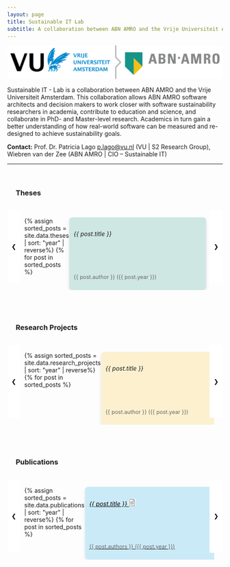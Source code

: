 ```yaml
---
layout: page
title: Sustainable IT Lab
subtitle: A collaboration between ABN AMRO and the Vrije Universiteit Amsterdam
---
```


![image](/assets/img/lab-screenshots/vu-abn.png)


Sustainable IT - Lab is a collaboration between ABN AMRO and the Vrije Universiteit Amsterdam. This collaboration allows ABN AMRO software architects and decision makers to work closer with software sustainability researchers in academia, contribute to education and science, and collaborate in PhD- and Master-level research. Academics in turn gain a better understanding of how real-world software can be measured and re-designed to achieve sustainability goals.

**Contact:**
Prof. Dr. Patricia Lago p.lago@vu.nl (VU | S2 Research Group), Wiebren van der Zee (ABN AMRO | CIO – Sustainable IT)

_____

 <div class="container">
<h3>Theses</h3><br>
        <button class="scroll-button scroll-left" onclick="scrollLefty('thesis')">&#10094;</button>
        <ul class="post-list" id="thesis">
            {% assign sorted_posts = site.data.theses | sort: "year" | reverse%}
            {% for post in sorted_posts %}
            <li class="post">
                <!-- <img src="{{ post.thumbnail-img }}" alt="{{ post.title }}"> -->
                    <div class= "thesis tile">
                        <h6>{{ post.title }}</h6>
                        <p>{{ post.author }} ({{ post.year }})</p>
                    </div>
            </li>
            {% endfor %}
        </ul>
        <button class="scroll-button scroll-right" onclick="scrollRight('thesis')">&#10095;</button>
    </div>
<div class="container">
<h3>Research Projects</h3><br>
        <button class="scroll-button scroll-left" onclick="scrollLefty('rps')">&#10094;</button>
        <ul class="post-list" id="rps">
            {% assign sorted_posts = site.data.research_projects | sort: "year" | reverse%}
            {% for post in sorted_posts %}
            <li class="post">
                <!-- <img src="{{ post.thumbnail-img }}" alt="{{ post.title }}"> -->
                    <div class= "rp tile">
                        <h6>{{ post.title }}</h6>
                        <p>{{ post.author }} ({{ post.year }}) </p>
                    </div>
            </li>
            {% endfor %}
        </ul>
        <button class="scroll-button scroll-right" onclick="scrollRight('rps')">&#10095;</button>
    </div>

 <div class="container">
        <h3>Publications</h3><br>
        <button class="scroll-button scroll-left" onclick="scrollLefty('pubs')">&#10094;</button>
        <ul class="post-list" id="pubs">
            {% assign sorted_posts = site.data.publications | sort: "year" | reverse%}
            {% for post in sorted_posts %}
            <li class="post">
                <a href="{{ post.url }}">
                <!-- <img src="{{ post.thumbnail-img }}" alt="{{ post.title }}"> -->
                    <div class= "pubs tile">
                        <h6>{{ post.title }} <img src="/assets/img/file.png" alt="Publication" style="width:auto; height:16px;"></h6>
                        <p>{{ post.authors }} ({{ post.year }}) </p>
                    </div>
                </a>
            </li>
            {% endfor %}
        </ul>
        <button class="scroll-button scroll-right" onclick="scrollRight('pubs')">&#10095;</button>
    </div>

<script>
    function scrollLefty(id) {
        const postList = document.getElementById(id);
        postList.scrollBy({
            top: 0,
            left: -200, // Scroll left by 200px
            behavior: 'smooth'
        });
    }

    function scrollRight(id) {
        const postList = document.getElementById(id);
        postList.scrollBy({
            top: 0,
            left: 200, // Scroll right by 200px
            behavior: 'smooth'
        });
    }
</script>
<style>

    .container {
            max-width: 1200px;
            margin: 0 auto;
            padding: 20px;
            position: relative; /* Relative positioning for scroll buttons */
        }
        .post-list {
            display: flex;
            flex-wrap: nowrap; /* Prevent items from wrapping */
            list-style: none;
              gap: 1px; /* Add space between items */
            scroll-behavior: smooth; /* Smooth scrolling */
            padding-left: 20px; /* Space for the scroll buttons */
            padding-right: 15px; /* Space for the scroll buttons */
            overflow-x: auto;
            /* Hide scrollbar on WebKit browsers (Chrome, Safari) */
            -webkit-overflow-scrolling: touch;
            scrollbar-width: none; /* Firefox */

        }
        .post {
            margin-right: 10px
        }
        .post:hover {
            transform: translateY(-2px);
        }
        .post img {
            width: 100%;
            height: 100%; /* Set height to 100% to fill the container */
            object-fit: cover; /* Ensure the image covers the space */
        }
        .post-title {
            width: 100%;
            height: 100%; /* Set height to 100% to fill the container */
            position: absolute; /* Position title over the image */
            bottom: 0px; /* Position title closer to the bottom */
            color: white;
            text-align: top;
            text-decoration: none; 
            font-size: x-large;
            padding: 5px 10px;
        }
        .cocktail-post-title{
            background-color: rgba(0, 29, 69, 0.4); /* Semi-transparent background for readability */
        }
        .lecture-post-title{
            background-color: rgba(0, 71, 65, 0.7); /* Semi-transparent background for readability */
        }
        .other-post-title{
            background-color: rgba(0, 0, 0, 0.5); /* Semi-transparent background for readability */
        }
        .post-date {
            width: 100%;
            height: 20%; /* Set height to 100% to fill the container */
            position: absolute; /* Position title over the image */
            bottom: 0px; /* Position title closer to the bottom */
            color: white;
            background-color: rgba(1, 27, 43, 0.5); /* Semi-transparent background for readability */
            text-align: bottom;
            text-decoration: none; 
            font-size: large;
            padding: 5px 0 0 10px;
        }
        .scroll-button {
            position: absolute;
            top: 30%; /* Center vertically */
            height: 170px;
            /* background-color: rgba(0, 110, 185, 0.5); */
            background-color: rgba(255, 255, 255, 1);
            color: black;
            border: none;
            padding: 10px;
            cursor: pointer;
            /* border-radius: 5px; */
            z-index: 1; /* Ensure buttons are above other elements */
            }
        .scroll-left {
            left: 0;
        }
        .scroll-right {
            right: 0;
        }

        .tile-container {
            display: flex;                /* Use flexbox for horizontal layout */
            gap: 20px;                   /* Space between tiles */
            overflow-x: none;            /* Enable horizontal scrolling */
            max-width: 100%;             /* Ensure container fits within screen width */
            padding-bottom: 10px;        /* Space for scrollbar */
            margin-bottom: 30px;         /* Space below the container */
        }

        .tile {
            border-radius: 8px;
            box-shadow: 0 4px 8px rgba(0, 0, 0, 0.1);
            width: 300px;                /* Fixed width for tiles */
            height: 150px;               /* Fixed height for tiles */
            padding: 10px;               /* Inner padding */
            text-align: left;            /* Text alignment */
            display: flex;               /* Flexbox for inner content */
            flex-direction: column;      /* Arrange content vertically */
            flex-shrink: 0;              /* Prevent shrinking */
        }

        .thesis {
            background-color: rgba(22, 140, 119, .2);  /* Color for thesis tiles */
        }

        .rp {
            background-color: rgba(242, 187, 22, .2);   /* Color for research project tiles */
        }
        .pubs {
            background-color: rgba(4, 157, 217, .2)
        }
        /* .pubs h6{
            text-decoration: underline;
        } */
        .tile h3 {
            font-size: 1.1em;            /* Title font size */
            color: #333;                 /* Title color */
            margin: 0;                   /* Remove default margin */
        }

        .tile p {
            font-size: 0.9em;            /* Author and year font size */
            color: #666;                 /* Author and year color */
            margin-top: auto;            /* Push to bottom of tile */
        }
       
       .post a{
        color: #000;
       }
       
        
        
    </style>